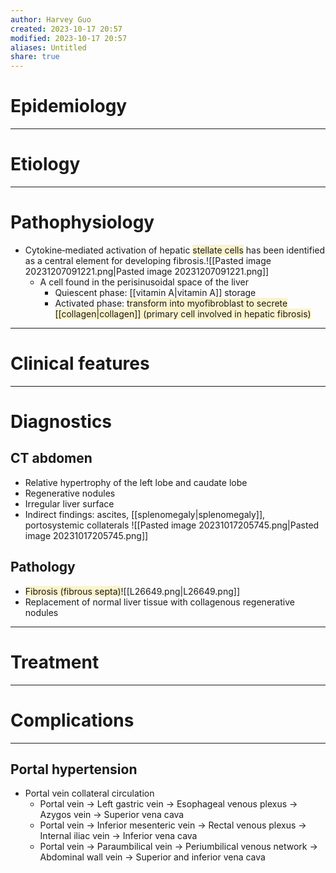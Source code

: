 ```yaml
---
author: Harvey Guo
created: 2023-10-17 20:57
modified: 2023-10-17 20:57
aliases: Untitled
share: true
---
```

# Epidemiology


---
# Etiology


---
# Pathophysiology
- Cytokine‑mediated activation of hepatic <span style="background:rgba(240, 200, 0, 0.2)">stellate cells</span> has been identified as a central element for developing fibrosis.![[Pasted image 20231207091221.png|Pasted image 20231207091221.png]]
	- A cell found in the perisinusoidal space of the liver
		- Quiescent phase: [[vitamin A|vitamin A]] storage
		- Activated phase: <span style="background:rgba(240, 200, 0, 0.2)">transform into myofibroblast to secrete [[collagen|collagen]] (primary cell involved in hepatic fibrosis)</span>

---
# Clinical features


---
# Diagnostics
## CT abdomen
- Relative hypertrophy of the left lobe and caudate lobe
- Regenerative nodules
- Irregular liver surface 
- Indirect findings: ascites, [[splenomegaly|splenomegaly]], portosystemic collaterals
![[Pasted image 20231017205745.png|Pasted image 20231017205745.png]]
## Pathology
- <span style="background:rgba(240, 200, 0, 0.2)">Fibrosis (fibrous septa)</span>![[L26649.png|L26649.png]]
- Replacement of normal liver tissue with collagenous regenerative nodules

---
# Treatment


---
# Complications
---
## Portal hypertension
- Portal vein collateral circulation 
	- Portal vein → Left gastric vein → Esophageal venous plexus → Azygos vein → Superior vena cava
	- Portal vein → Inferior mesenteric vein → Rectal venous plexus → Internal iliac vein → Inferior vena cava
	- Portal vein → Paraumbilical vein → Periumbilical venous network → Abdominal wall vein → Superior and inferior vena cava